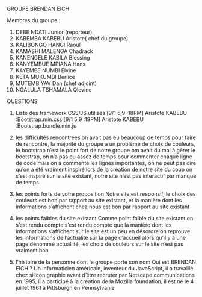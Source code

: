 GROUPE BRENDAN EICH

Membres du groupe :
1. DEBE NDATI Junior (reporteur)
2. KABEMBA KABEBU Aristote( chef du groupe)
3. KALIBONGO HANGI Raoul	
4. KAMASHI MALENGA Chadrack
5. KANENGELE KABILA Blessing
6. KANYEMBUE MPIANA Hans
7. KAYEMBE NUMBI Elvine
8. KETA MUKUMBI Berlice
9. MUTEMB YAV Dan (chef adjoint)
10. NGALULA TSHAMALA Qlevine

QUESTIONS
1.	Liste des framework CSS/JS utilisés
[9/1 5,9 :18PM] Aristote KABEBU :Bootstrap.min.css
[9/1 5,9 :19PM] Aristote KABEBU :Bootstrap.bundle.min.js

2.	les difficultés rencontrées
on avait pas eu beaucoup de temps pour faire de rencontre, la majorité du groupe a un problème de choix de couleurs, le bootstrap n’est le point fort de notre groupe om avait du mal à gérer le bootstrap, on n’a pas eu assez de temps pour commenter chaque ligne de code mais on a commenté les lignes importantes, on ne peut pas dire qu’on a été vraiment inspiré lors de la création de notre site du coup on s’est inspiré sur le site existant, notre site n’est pas interactif par manque de temps

3.	les points forts de votre proposition
Notre site est responsif, le choix des couleurs est bon par rapport au site existant, et la manière dont les informations s’affichent chez nous est bon par rapport au site existant

4.	les points faibles du site existant
Comme point faible du site existant on s’est rendu compte s’est rendu compte que la manière dont les informations s’affichent sur le site est un peu en désordre on reprouve les informations de l’actualité sur la page  d’accueil alors qu’il y a une page dénommé actualiité, les choix de couleurs sur le site n’est pas vraiment bon

5. l’histoire de la personne dont le groupe porte son nom
Qui est BRENDAN EICH ?
Un informaticien américain, inventeur du JavaScript, il a travaillé chez silicon graphic avant d’être recruter par Netscape communications en 1995, il a participé à la  création de la Mozilla foundation, il est né le 4 juillet 1961 à Pittsburgh en Pennsylvanie